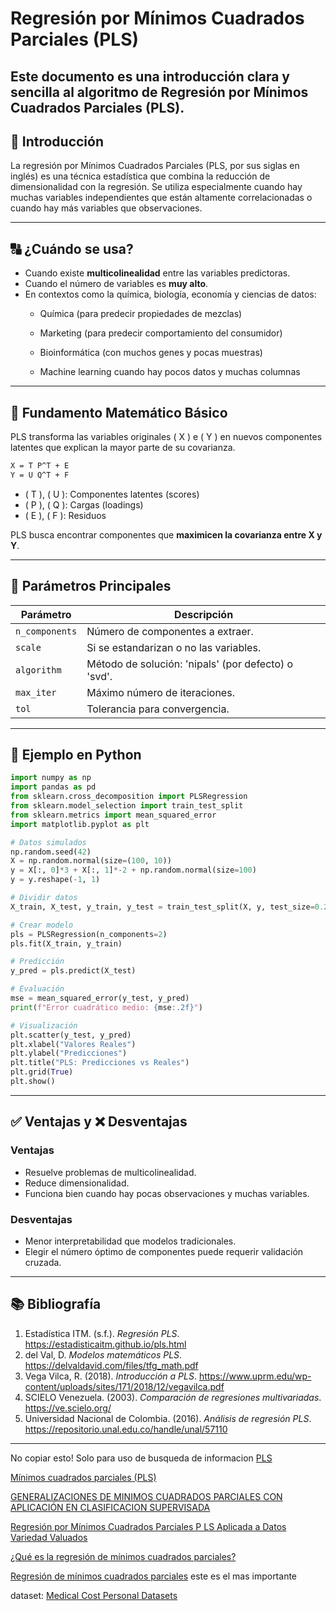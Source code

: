 # Regresión por Mínimos Cuadrados Parciales (PLS)

Este documento es una introducción clara y sencilla al algoritmo de **Regresión por Mínimos Cuadrados Parciales (PLS)**.
---

## 📄 Introducción

La regresión por Mínimos Cuadrados Parciales (PLS, por sus siglas en inglés) es una técnica estadística que combina la reducción de dimensionalidad con la regresión. Se utiliza especialmente cuando hay muchas variables independientes que están altamente correlacionadas o cuando hay más variables que observaciones.

---

## 🔠 ¿Cuándo se usa?

- Cuando existe **multicolinealidad** entre las variables predictoras.
- Cuando el número de variables es **muy alto**.
- En contextos como la química, biología, economía y ciencias de datos:
  * Química (para predecir propiedades de mezclas)

  * Marketing (para predecir comportamiento del consumidor)

   * Bioinformática (con muchos genes y pocas muestras)
     
   * Machine learning cuando hay pocos datos y muchas columnas

---

## 🔢 Fundamento Matemático Básico

PLS transforma las variables originales \( X \) e \( Y \) en nuevos componentes latentes que explican la mayor parte de su covarianza.

```latex
X = T P^T + E 
Y = U Q^T + F
```

- \( T \), \( U \): Componentes latentes (scores)
- \( P \), \( Q \): Cargas (loadings)
- \( E \), \( F \): Residuos

PLS busca encontrar componentes que **maximicen la covarianza entre X y Y**.

---

## 🚀 Parámetros Principales

| Parámetro        | Descripción                                                  |
|------------------|-------------------------------------------------------------|
| `n_components`   | Número de componentes a extraer.                            |
| `scale`          | Si se estandarizan o no las variables.                      |
| `algorithm`      | Método de solución: 'nipals' (por defecto) o 'svd'.          |
| `max_iter`       | Máximo número de iteraciones.                              |
| `tol`            | Tolerancia para convergencia.                               |

---

## 🧪 Ejemplo en Python

```python
import numpy as np
import pandas as pd
from sklearn.cross_decomposition import PLSRegression
from sklearn.model_selection import train_test_split
from sklearn.metrics import mean_squared_error
import matplotlib.pyplot as plt

# Datos simulados
np.random.seed(42)
X = np.random.normal(size=(100, 10))
y = X[:, 0]*3 + X[:, 1]*-2 + np.random.normal(size=100)
y = y.reshape(-1, 1)

# Dividir datos
X_train, X_test, y_train, y_test = train_test_split(X, y, test_size=0.2)

# Crear modelo
pls = PLSRegression(n_components=2)
pls.fit(X_train, y_train)

# Predicción
y_pred = pls.predict(X_test)

# Evaluación
mse = mean_squared_error(y_test, y_pred)
print(f"Error cuadrático medio: {mse:.2f}")

# Visualización
plt.scatter(y_test, y_pred)
plt.xlabel("Valores Reales")
plt.ylabel("Predicciones")
plt.title("PLS: Predicciones vs Reales")
plt.grid(True)
plt.show()
```

---

## ✅ Ventajas y ❌ Desventajas

### Ventajas
- Resuelve problemas de multicolinealidad.
- Reduce dimensionalidad.
- Funciona bien cuando hay pocas observaciones y muchas variables.

### Desventajas
- Menor interpretabilidad que modelos tradicionales.
- Elegir el número óptimo de componentes puede requerir validación cruzada.

---

## 📚 Bibliografía

1. Estadística ITM. (s.f.). *Regresión PLS*. https://estadisticaitm.github.io/pls.html  
2. del Val, D. *Modelos matemáticos PLS*. https://delvaldavid.com/files/tfg_math.pdf  
3. Vega Vilca, R. (2018). *Introducción a PLS*. https://www.uprm.edu/wp-content/uploads/sites/171/2018/12/vegavilca.pdf  
4. SCIELO Venezuela. (2003). *Comparación de regresiones multivariadas*. https://ve.scielo.org/ 
5. Universidad Nacional de Colombia. (2016). *Análisis de regresión PLS*. https://repositorio.unal.edu.co/handle/unal/57110


--------------------

   No copiar esto! Solo para uso de busqueda de informacion
[PLS](https://ve.scielo.org/scielo.php?script=sci_arttext&pid=S0254-07702003000300006)

[Mínimos cuadrados parciales (PLS)](https://delvaldavid.com/files/tfg_math.pdf)

[GENERALIZACIONES DE MINIMOS CUADRADOS PARCIALES CON APLICACIÓN EN CLASIFICACION SUPERVISADA](https://www.uprm.edu/wp-content/uploads/sites/171/2018/12/vegavilca.pdf)

[Regresión por Mínimos Cuadrados Parciales P LS Aplicada a Datos Variedad Valuados](https://repositorio.unal.edu.co/bitstream/handle/unal/57110/8105560.2016.pdf)

[¿Qué es la regresión de mínimos cuadrados parciales?](https://support.minitab.com/es-mx/minitab/help-and-how-to/statistical-modeling/regression/supporting-topics/partial-least-squares-regression/what-is-partial-least-squares-regression/)

[Regresión de mínimos cuadrados parciales](https://estadisticaitm.github.io/pls.html) este es el mas importante


dataset: [Medical Cost Personal Datasets](https://www.kaggle.com/datasets/mirichoi0218/insurance)
